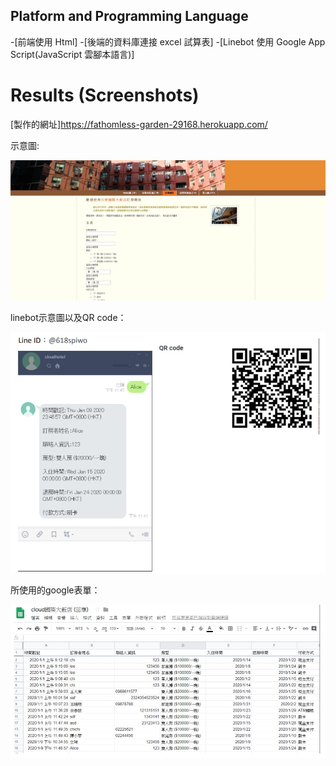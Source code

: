 
## Platform and Programming Language
-[前端使用 Html]
-[後端的資料庫連接 excel 試算表]
-[Linebot 使用 Google App Script(JavaScript 雲腳本語言)]


# Results (Screenshots)



[製作的網址]https://fathomless-garden-29168.herokuapp.com/

示意圖:

![image](picture/showweb.jpg)

linebot示意圖以及QR code：

![image](picture/showline.jpg)

所使用的google表單：

![image](picture/googlesheet.jpg)